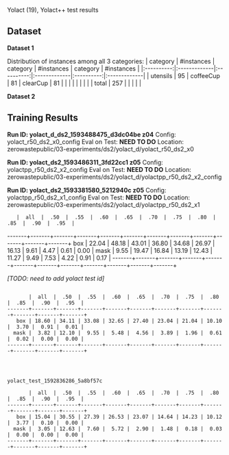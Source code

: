 Yolact (19), Yolact++ test results

## Dataset

__Dataset 1__

 Distribution of instances among all 3 categories:
|  category  | #instances   |  category  | #instances   |  category  | #instances   |
|:----------:|:-------------|:----------:|:-------------|:----------:|:-------------|
|  utensils  | 95           | coffeeCup  | 81           |  clearCup  | 81           |
|            |              |            |              |            |              |
|   total    | 257          |            |              |            |              |



__Dataset 2__





## Training Results



__Run ID: yolact_d_ds2_1593488475_d3dc04be z04__
Config: yolact_r50_ds2_x0_config
Eval on Test: __NEED TO DO__
Location: zerowastepublic/03-experiments/ds2/yolact_d/yolact_r50_ds2_x0



__Run ID: yolact_ds2_1593486311_3fd22cc1 z05__
Config: yolactpp_r50_ds2_x2_config
Eval on Test: __NEED TO DO__
Location: zerowastepublic/03-experiments/ds2/yolact_d/yolactpp_r50_ds2_x2_config




__Run ID: yolact_ds2_1593381580_5212940c z05__
Config: yolactpp_r50_ds2_x1_config
Eval on Test: __NEED TO DO__
Location: zerowastepublic/03-experiments/ds2/yolact_d/yolactpp_r50_ds2_x1


       |  all  |  .50  |  .55  |  .60  |  .65  |  .70  |  .75  |  .80  |  .85  |  .90  |  .95  |
-------+-------+-------+-------+-------+-------+-------+-------+-------+-------+-------+-------+
   box | 22.04 | 48.18 | 43.01 | 36.80 | 34.68 | 26.97 | 16.13 |  9.61 |  4.47 |  0.61 |  0.00 |
  mask |  9.55 | 19.47 | 16.84 | 13.19 | 12.43 | 11.27 |  9.49 |  7.53 |  4.22 |  0.91 |  0.17 |
-------+-------+-------+-------+-------+-------+-------+-------+-------+-------+-------+-------+



_[TODO: need to add yolact test id]_

```

       |  all  |  .50  |  .55  |  .60  |  .65  |  .70  |  .75  |  .80  |  .85  |  .90  |  .95  |
-------+-------+-------+-------+-------+-------+-------+-------+-------+-------+-------+-------+
   box | 18.60 | 34.11 | 33.08 | 32.65 | 27.40 | 23.04 | 21.04 | 10.10 |  3.70 |  0.91 |  0.01 |
  mask |  3.82 | 12.10 |  9.55 |  5.48 |  4.56 |  3.89 |  1.96 |  0.61 |  0.02 |  0.00 |  0.00 |
-------+-------+-------+-------+-------+-------+-------+-------+-------+-------+-------+-------+




yolact_test_1592836286_5a8bf57c

       |  all  |  .50  |  .55  |  .60  |  .65  |  .70  |  .75  |  .80  |  .85  |  .90  |  .95  |
-------+-------+-------+-------+-------+-------+-------+-------+-------+-------+-------+-------+
   box | 15.04 | 30.55 | 27.39 | 26.53 | 23.07 | 14.64 | 14.23 | 10.12 |  3.77 |  0.10 |  0.00 |
  mask |  3.05 | 12.63 |  7.60 |  5.72 |  2.90 |  1.48 |  0.18 |  0.03 |  0.00 |  0.00 |  0.00 |
-------+-------+-------+-------+-------+-------+-------+-------+-------+-------+-------+-------+


